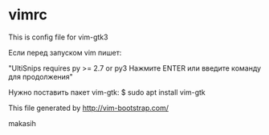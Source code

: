 # vimrc
This is config file for vim-gtk3

Если перед запуском vim пишет:

"UltiSnips requires py >= 2.7 or py3
Нажмите ENTER или введите команду для продолжения"

Нужно поставить пакет vim-gtk:
$ sudo apt install vim-gtk


This file generated by http://vim-bootstrap.com/

makasih
